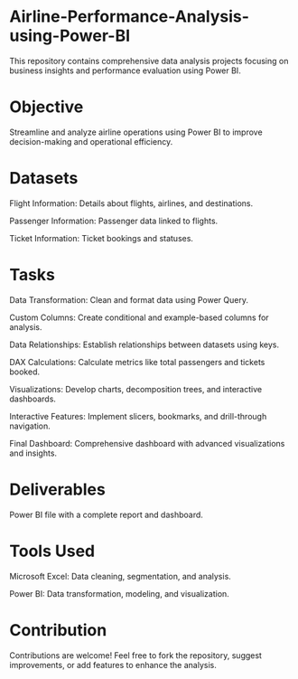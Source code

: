 # Airline-Performance-Analysis-using-Power-BI
This repository contains comprehensive data analysis projects focusing on business insights and performance evaluation using Power BI.

# Objective
Streamline and analyze airline operations using Power BI to improve decision-making and operational efficiency.

# Datasets
Flight Information: Details about flights, airlines, and destinations.

Passenger Information: Passenger data linked to flights.

Ticket Information: Ticket bookings and statuses.

# Tasks
Data Transformation: Clean and format data using Power Query.

Custom Columns: Create conditional and example-based columns for analysis.

Data Relationships: Establish relationships between datasets using keys.

DAX Calculations: Calculate metrics like total passengers and tickets booked.

Visualizations: Develop charts, decomposition trees, and interactive dashboards.

Interactive Features: Implement slicers, bookmarks, and drill-through navigation.

Final Dashboard: Comprehensive dashboard with advanced visualizations and insights.

# Deliverables
Power BI file with a complete report and dashboard.

# Tools Used

Microsoft Excel: Data cleaning, segmentation, and analysis.

Power BI: Data transformation, modeling, and visualization.

# Contribution

Contributions are welcome! Feel free to fork the repository, suggest improvements, or add features to enhance the analysis.
